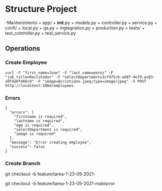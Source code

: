 # Structure Project

-Mantenimiento + app/ + **init**.py + models.py + controller.py + service.py + confi/ + local.py + qa.py + ingtegration.py + production.py + tests/ + test_controller.py + test_service.py

## Operations

### Create Employee

```
curl -F "first_name=Juan" -F "last_name=perez" -F "job_title=Reclutador" -F "selectDepartment=3cf975cb-ad8f-4e79-ac83-a9f4a0f466c9" -F "image=@cristiano.jpeg;type=image/jpeg" -X POST http://localhost:5004/employees
```

### Errors

```
{
  "errors": [
    "firstname is required",
    "lastname is required",
    "age is required",
    "selectDepartment is required",
    "image is required"
  ],
  "message": "Error creating employee",
  "success": false
}
```

### Create Branch

git checkout -b feature/tarea-1-23-05-2021-<username de gitbhub>

git checkout -b feature/tarea-1-23-05-2021-mabisrror
